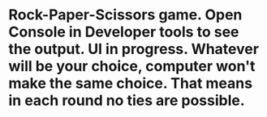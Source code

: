 # Rock-Paper-Scissors game. Open Console in Developer tools to see the output. UI in progress. Whatever will be your choice, computer won't make the same choice. That means in each round no ties are possible.
